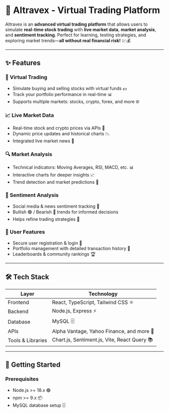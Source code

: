 # 🚀 Altravex - Virtual Trading Platform

Altravex is an **advanced virtual trading platform** that allows users to simulate **real-time stock trading** with **live market data**, **market analysis**, and **sentiment tracking**. Perfect for learning, testing strategies, and exploring market trends—**all without real financial risk!** 💹💰

---

## ✨ Features

### 🏦 Virtual Trading
- Simulate buying and selling stocks with virtual funds 💵
- Track your portfolio performance in real-time 📊
- Supports multiple markets: stocks, crypto, forex, and more 🌐

### 📈 Live Market Data
- Real-time stock and crypto prices via APIs 🔗
- Dynamic price updates and historical charts 📉
- Integrated live market news 📰

### 🔍 Market Analysis
- Technical indicators: Moving Averages, RSI, MACD, etc. 📊
- Interactive charts for deeper insights 📈
- Trend detection and market predictions 🔮

### 📰 Sentiment Analysis
- Social media & news sentiment tracking 📱
- Bullish 🟢 / Bearish 🔴 trends for informed decisions
- Helps refine trading strategies 🧠

### 👥 User Features
- Secure user registration & login 🔐
- Portfolio management with detailed transaction history 📜
- Leaderboards & community rankings 🏆

---

## 🛠️ Tech Stack

| Layer | Technology |
|-------|------------|
| Frontend | React, TypeScript, Tailwind CSS ⚛️ |
| Backend | Node.js, Express ⚡ |
| Database | MySQL 🗄️ |
| APIs | Alpha Vantage, Yahoo Finance, and more 🔗 |
| Tools & Libraries | Chart.js, Sentiment.js, Vite, React Query 📚 |

---

## 🚀 Getting Started

### Prerequisites
- Node.js >= 18.x 🟢
- npm >= 9.x 📦
- MySQL database setup 🗄️

